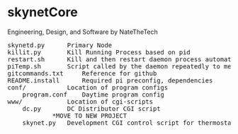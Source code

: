 # skynetCore
Engineering, Design, and Software by NateTheTech

<pre>
skynetd.py		Primary Node
killit.py		Kill Running Process based on pid
restart.sh		Kill and then restart daemon process automatiaclly
piTemp.sh		Script called by the daemon repeatedly to measure cpu/gpu
gitcommands.txt		Reference for github
README.install		Required pi preconfig, dependencies
conf/			Location of program configs
	program.conf	Daytime program config
www/			Location of cgi-scripts
	dc.py		DC Distributor CGI script
			*MOVE TO NEW PROJECT
	skynet.py	Development CGI control script for thermostat
</pre>
